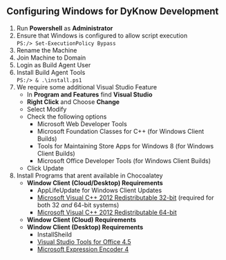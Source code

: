 ## Configuring Windows for DyKnow Development

1. Run **Powershell** as **Administrator**
2. Ensure that Windows is configured to allow script execution <br/>
    ```PS:/> Set-ExecutionPolicy Bypass```
3. Rename the Machine
4. Join Machine to Domain
5. Login as Build Agent User
6. Install Build Agent Tools <br/>
    ```PS:/> & .\install.ps1```
7. We require some additional Visual Studio Feature
   * In **Program and Features** find **Visual Studio**
   * **Right Click** and Choose **Change** 
   * Select Modify
   * Check the following options
       * Microsoft Web Developer Tools 
       * Microsoft Foundation Classes for C++ (for Windows Client Builds)
       * Tools for Maintaining Store Apps for Windows 8 (for Windows Client Builds)
       * Microsoft Office Developer Tools (for Windows Client Builds)
   * Click Update
8. Install Programs that arent available in Chocoalatey
   * **Window Client (Cloud/Desktop) Requirements**
       * AppLifeUpdate for Windows Client Updates
       * [Microsoft Visual C++ 2012 Redistributable 32-bit](https://dyknow.app.box.com/s/lou863s8lzaiqest32f07j43ocmlw54l) (required for both 32 *and* 64-bit systems)
       * [Microsoft Visual C++ 2012 Redistributable 64-bit](https://dyknow.app.box.com/s/g2x3kfdruytupfm0an38xi1qku5l0aes)
   * **Window Client (Cloud) Requirements**
   * **Window Client (Desktop) Requirements**
       * InstallSheild
       * [Visual Studio Tools for Office 4.5](https://dyknow.app.box.com/s/lxkycrwncezcj2rka5gk)
       * [Microsoft Expression Encoder 4](http://www.microsoft.com/en-us/download/details.aspx?id=27870)
